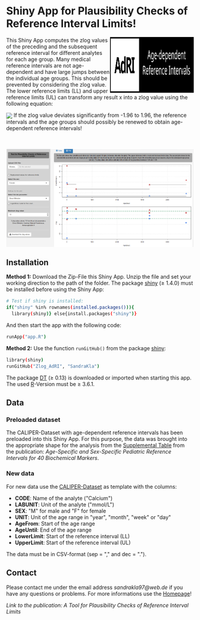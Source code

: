 # Shiny App for Plausibility Checks of Reference Interval Limits!

<img src="www/Logo.svg" width="225px" height="150px" align="right"/>

This Shiny App computes the zlog values of the preceding and the subsequent reference interval for different analytes for each age group. Many medical reference intervals are not age-dependent and have large jumps between the individual age groups. This should be prevented by considering the zlog value. The lower reference limits (LL) and upper reference limits (UL) can transform any result x into a zlog value using the following equation: 


<img src="https://render.githubusercontent.com/render/math?math={zlog=(log(x) - \frac{log(UG) %2B log(OG)}{2}}) * \frac{3.92}{log(OG) - log(UG)}" align="center">
If the zlog value deviates significantly from -1.96 to 1.96, the reference intervals and the age groups should possibly be renewed to obtain age-dependent reference intervals!
<p>&nbsp</p>
<img src="docs/shiny.png" align="center"/>

## Installation 

**Method 1:**
Download the Zip-File this Shiny App. Unzip the file and set your working direction to the path of the folder. 
The package [shiny](https://cran.r-project.org/web/packages/shiny/index.html) (≥ 1.4.0) must be installed before using the Shiny App:

```bash
# Test if shiny is installed:
if("shiny" %in% rownames(installed.packages())){
  library(shiny)} else{install.packages("shiny")}
```
And then start the app with the following code:
```bash
runApp("app.R")
```
**Method 2:**
Use the function ```runGitHub()``` from the package [shiny](https://cran.r-project.org/web/packages/shiny/index.html):

```bash
library(shiny)
runGitHub("Zlog_AdRI", "SandraKla")
```

The package [DT](https://cran.r-project.org/web/packages/DT/index.html) (≥ 0.13) is downloaded or imported when starting this app. The used [R](https://www.r-project.org)-Version must be ≥ 3.6.1.

## Data

### Preloaded dataset
The CALIPER-Dataset with age-dependent reference intervals has been preloaded into this Shiny App. For this purpose, the data was brought into the appropriate shape for the analysis from the [Supplemental Table](https://academic.oup.com/clinchem/article/58/5/854/5620695#supplementary-data) from the publication: *Age-Specific and Sex-Specific Pediatric Reference Intervals for 40 Biochemical Markers*. 

### New data
For new data use the [CALIPER-Dataset](https://github.com/SandraKla/Zlog_AdRI/blob/master/data/CALIPER.csv) as template with the columns: 

* **CODE**: Name of the analyte ("Calcium") 
* **LABUNIT**: Unit of the analyte ("mmol/L")
* **SEX**: "M" for male and "F" for female
* **UNIT**: Unit of the age range in "year", "month", "week" or "day"
* **AgeFrom**: Start of the age range 
* **AgeUntil**: End of the age range 
* **LowerLimit**: Start of the reference interval (LL)
* **UpperLimit**: Start of the reference interval (UL)

The data must be in CSV-format (sep = "," and dec = ".").

## Contact

Please contact me under the email address _sandrakla97@web.de_ if you have any questions or problems. For more informations use the [Homepage](https://sandrakla.github.io/Zlog_AdRI/)! 

*Link to the publication: A Tool for Plausibility Checks of Reference Interval Limits*
